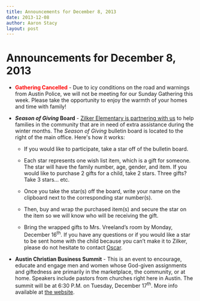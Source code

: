 ```yaml
---
title: Announcements for December 8, 2013
date: 2013-12-08
author: Aaron Stacy
layout: post
---
```


# Announcements for December 8, 2013

 - **<span style="color: red">Gathering Cancelled** - Due to icy conditions on
   the road and warnings from Austin Police, we will not be meeting for our
   Sunday Gathering this week. Please take the opportunity to enjoy the warmth
   of your homes and time with family!

 - **<em>Season of Giving</em> Board** - [Zilker Elementary is partnering with
   us][zilker] to help families in the community that are in need of extra
   assistance during the winter months. The *Season of Giving* bulletin board
   is located to the right of the main office. Here's how it works:

   - If you would like to participate, take a star off of the bulletin board.

   - Each star represents one wish list item, which is a gift for someone.  The
     star will have the family number, age, gender, and item. If you would like
     to purchase 2 gifts for a child, take 2 stars.  Three gifts? Take 3
     stars&hellip; etc.

   - Once you take the star(s) off the board, write your name on the clipboard
     next to the corresponding star number(s).

   - Then, buy and wrap the purchased item(s) and secure the star on the item
     so we will know who will be receiving the gift.

   - Bring the wrapped gifts to Mrs. Vreeland’s room by Monday, December
     16<sup>th</sup>.  If you have any questions or if you would like a star to
     be sent home with the child because you can’t make it to Zilker, please do
     not hesitate to contact [Oscar][].

 - **Austin Christian Business Summit** - This is an event to encourage,
   educate and engage men and women whose God-given assignments and giftedness
   are primarily in the marketplace, the community, or at home. Speakers
   include pastors from churches right here in Austin. The summit will be at
   6:30 P.M. on Tuesday, December 17<sup>th</sup>. More info available at [the
   website][acbs].

[zilker]: http://zilkerelem.org/season-of-giving-bulletin-board/
[Oscar]: mailto:oscar+groveatxorg@groveatx.org
[lot]: https://www.google.com/maps/preview#!q=415+E+7th+St%2C+Austin%2C+TX+78701&data=!1m4!1m3!1d3136!2d-97.738289!3d30.267541!4m10!1m9!4m8!1m3!1d787!2d-97.7383927!3d30.2672738!3m2!1i1278!2i702!4f13.1
[acbs]: http://www.acbsummit.org
